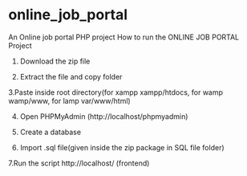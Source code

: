 # online_job_portal
An Online job portal PHP project
How to run the ONLINE JOB PORTAL Project
1. Download the  zip file

2. Extract the file and copy folder

3.Paste inside root directory(for xampp xampp/htdocs, for wamp wamp/www, for lamp var/www/html)

4. Open PHPMyAdmin (http://localhost/phpmyadmin)

5. Create a database

6. Import .sql file(given inside the zip package in SQL file folder)

7.Run the script http://localhost/ (frontend)
